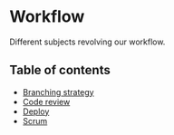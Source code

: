 # Workflow
Different subjects revolving our workflow.

## Table of contents

- [Branching strategy](/workflow/branching-strategy.md)
- [Code review](/workflow/code-review.md)
- [Deploy](/workflow/deploy.md)
- [Scrum](/workflow/scrum.md)
